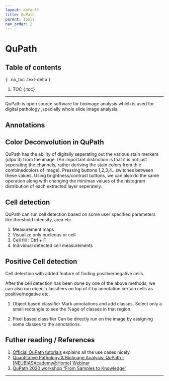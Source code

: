 ```yaml
---
layout: default
title: QuPath
parent: Tools
nav_order: 2
---
```


# QuPath

## Table of contents
{: .no_toc .text-delta }

1. TOC
{:toc}

---
QuPath is open source software for bioimage analysis which is used for digital pathology ,specially whole slide image analysis.

## Annotations

## Color Deconvolution in QuPath
QuPath has the ability of digitally seperating out the various stain merkers (utpo 3) from the image. (An important distinction is that it is not just seperating the channels, rather deriving the stain colors from th e combinedcolors of image). Pressing buttons 1,2,3,4.. switches between these values. Using brightness/contrast buttons, we can also do the same operation along with changing the min/max values of the histogram distribution of each extracted layer seperately. 

## Cell detection
QuPath can run cell detection based on some user specified parameters like threshold intensity, area etc. 

1. Measurement maps
2. Visualize only nucleous or cell
3. Cell fill : Ctrl + F
4. Individual detected cell measurements

## Positive Cell detection
Cell detection with added feature of finding positive/negative cells.

After the cell detection has been done by one of the above methods, we can also run object classifiers on top of it by annotation certain cells as positive/negative etc.

1. Object based classifier
Mark annotations and add classes. Select only a small rectangle to see the %age of classes in that region.

2. Pixel based classifier
Can be directly run on the image by assigning some classes to the annotations.

## Futher reading / References

1. [Official QuPath tutorials](https://www.youtube.com/c/qupath) explains all the use cases nicely.
2. [Quantitative Pathology & BioImage Analysis: QuPath - [NEUBIASAcademy@Home] Webinar](https://www.youtube.com/watch?v=4An5n6Y_rRI&feature=youtu.be)
3. [QuPath 2020 workshop “From Samples to Knowledge”](https://www.youtube.com/playlist?list=PLlGXRBscPbCD89fRULm4peopF57qugciN)
--- 